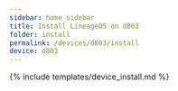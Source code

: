 ```yaml
---
sidebar: home_sidebar
title: Install LineageOS on d803
folder: install
permalink: /devices/d803/install
device: d803
---
```

{% include templates/device_install.md %}

